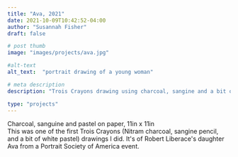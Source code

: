 ```yaml
---
title: "Ava, 2021"
date: 2021-10-09T10:42:52-04:00
author: "Susannah Fisher"
draft: false

# post thumb
image: "images/projects/ava.jpg"

#alt-text
alt_text:  "portrait drawing of a young woman"

# meta description
description: "Trois Crayons drawing using charcoal, sangine and a bit of white pastel."

type: "projects"
---
```


<figcaption>Charcoal, sanguine and pastel on paper, 11in x 11in</figcaption>
This was one of the first Trois Crayons (Nitram charcoal, sangine pencil, and a bit of white pastel) drawings I did. It's of Robert Liberace's daughter Ava from a Portrait Society of America event. 
